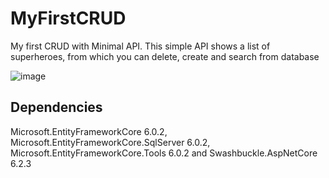# MyFirstCRUD
My first CRUD with Minimal API. This simple API shows a list of superheroes, from which you can delete, create and search from database

![image](https://user-images.githubusercontent.com/91505442/155626845-56c21ad6-31ef-4e4f-8554-d5d21dc02dfb.png)


## Dependencies

Microsoft.EntityFrameworkCore 6.0.2,
Microsoft.EntityFrameworkCore.SqlServer 6.0.2,
Microsoft.EntityFrameworkCore.Tools 6.0.2 and
Swashbuckle.AspNetCore 6.2.3
